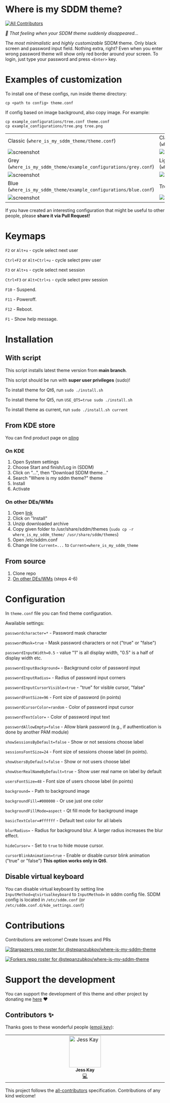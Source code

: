# Where is my SDDM theme?
<!-- ALL-CONTRIBUTORS-BADGE:START - Do not remove or modify this section -->
[![All Contributors](https://img.shields.io/badge/all_contributors-1-orange.svg?style=flat-square)](#contributors-)
<!-- ALL-CONTRIBUTORS-BADGE:END -->
*:eyes: That feeling when your SDDM theme suddenly disappeared...*

The *most minimalistic* and *highly customizable* SDDM theme. Only black screen and password input field. Nothing extra, right? Even when you enter wrong password theme will show only red border around your screen. To login, just type your password and press `<Enter>` key.

# Examples of customization
To install one of these configs, run inside theme directory:
```shell
cp <path to config> theme.conf
```
If config based on image background, also copy image. For example:
```shell
cp example_configurations/tree.conf theme.conf
cp example_configurations/tree.png tree.png
```
| | |
---|---
Classic (`where_is_my_sddm_theme/theme.conf`) | Classic, no cursor (`where_is_my_sddm_theme/example_configurations/classic_nocursor.conf`)
![screenshot](./where_is_my_sddm_theme/screenshot.png) | ![screenshot](./screenshots/classic_nocursor.png)
Grey (`where_is_my_sddm_theme/example_configurations/grey.conf`) | Light grey (`where_is_my_sddm_theme/example_configurations/lightgrey.conf`)
![screenshot](./screenshots/grey.png) | ![screenshot](./screenshots/lightgrey.png)
Blue (`where_is_my_sddm_theme/example_configurations/blue.conf`) |  Tree (`where_is_my_sddm_theme/example_configurations/tree.conf`)
![screenshot](./screenshots/blue.png) | ![screenshot](./screenshots/tree.png)

If you have created an interesting configuration that might be useful to other people, please **share it via Pull Request!**

# Keymaps

`F2` or `Alt+u` - cycle select next user

`Ctrl+F2` or `Alt+Ctrl+u` - cycle select prev user

`F3` or `Alt+s` - cycle select next session

`Ctrl+F3` or `Alt+Ctrl+s` - cycle select prev session

`F10` - Suspend.

`F11` - Poweroff.

`F12` - Reboot.

`F1` - Show help message.

# Installation

## With script

This script installs latest theme version from **main branch**.

This script should be run with **super user privileges** (sudo)!

To install theme for Qt6, run `sudo ./install.sh`

To install theme for Qt5, run `USE_QT5=true sudo ./install.sh`

To install theme as current, run `sudo ./install.sh current`

## From KDE store
You can find product page on [pling](https://www.pling.com/p/2011322/)
### On KDE
1. Open System settings
2. Choose Start and finish/Log in (SDDM)
3. Click on "...", then "Download SDDM theme..."
4. Search "Where is my sddm theme?" theme
5. Install
6. Activate

### On other DEs/WMs
1. Open [link](https://www.pling.com/p/2011322/)
2. Click on "Install"
3. Unzip downloaded archive
4. Copy given folder to /usr/share/sddm/themes (`sudo cp -r where_is_my_sddm_theme/ /usr/share/sddm/themes`)
5. Open /etc/sddm.conf
6. Change line `Current=...` to `Current=where_is_my_sddm_theme`

## From source
1. Clone repo
2. [On other DEs/WMs](#on-other-deswms) (steps 4-6)

# Configuration
In `theme.conf` file you can find theme configuration.

Awailable settings:

`passwordcharacter=*` - Password mask character

`passwordMask=true` - Mask password characters or not ("true" or "false")

`passwordInputWidth=0.5` - value "1" is all display width, "0.5" is a half of display width etc.

`passwordInputBackground=` - Background color of password input

`passwordInputRadius=` - Radius of password input corners

`passwordInputCursorVisible=true` - "true" for visible cursor, "false"

`passwordFontSize=96` - Font size of password (in points)

`passwordCursorColor=random` - Color of password input cursor

`passwordTextColor=` - Color of password input text

`passwordAllowEmpty=false` - Allow blank password (e.g., if authentication is done by another PAM module)

`showSessionsByDefault=false` - Show or not sessions choose label

`sessionsFontSize=24` - Font size of sessions choose label (in points).

`showUsersByDefault=false` - Show or not users choose label

`showUserRealNameByDefault=true` - Show user real name on label by default

`usersFontSize=48` - Font size of users choose label (in points)

`background=` - Path to background image

`backgroundFill=#000000` - Or use just one color

`backgroundFillMode=aspect` - Qt fill mode for background image

`basicTextColor=#ffffff` - Default text color for all labels

`blurRadius=` - Radius for background blur. A larger radius increases the blur effect.

`hideCursor=` - Set to `true` to hide mouse cursor.

`cursorBlinkAnimation=true` - Enable or disable cursor blink animation ("true" or "false") **This option works only in Qt6**.


## Disable virtual keyboard

You can disable virtual keyboard by setting line `InputMethod=qtvirtualkeyboard`
to `InputMethod=` in sddm config file. SDDM config is located in `/etc/sddm.conf`
(or `/etc/sddm.conf.d/kde_settings.conf`)

# Contributions

Contributions are welcome! Create Issues and PRs

[![Stargazers repo roster for @stepanzubkov/where-is-my-sddm-theme](https://reporoster.com/stars/stepanzubkov/where-is-my-sddm-theme)](https://github.com/stepanzubkov/where-is-my-sddm-theme/stargazers)

[![Forkers repo roster for @stepanzubkov/where-is-my-sddm-theme](https://reporoster.com/forks/stepanzubkov/where-is-my-sddm-theme)](https://github.com/stepanzubkov/where-is-my-sddm-theme/network/members)

# Support the development

You can support the development of this theme and other project by donating me [here](https://www.donationalerts.com/r/stepanzubkov) :heart:

## Contributors ✨

Thanks goes to these wonderful people ([emoji key](https://allcontributors.org/docs/en/emoji-key)):

<!-- ALL-CONTRIBUTORS-LIST:START - Do not remove or modify this section -->
<!-- prettier-ignore-start -->
<!-- markdownlint-disable -->
<table>
  <tbody>
    <tr>
      <td align="center" valign="top" width="14.28%"><a href="https://github.com/jesskay"><img src="https://avatars.githubusercontent.com/u/2358201?v=4?s=100" width="100px;" alt="Jess Kay"/><br /><sub><b>Jess Kay</b></sub></a><br /><a href="https://github.com/stepanzubkov/where-is-my-sddm-theme/commits?author=jesskay" title="Code">💻</a></td>
    </tr>
  </tbody>
</table>

<!-- markdownlint-restore -->
<!-- prettier-ignore-end -->

<!-- ALL-CONTRIBUTORS-LIST:END -->

This project follows the [all-contributors](https://github.com/all-contributors/all-contributors) specification. Contributions of any kind welcome!